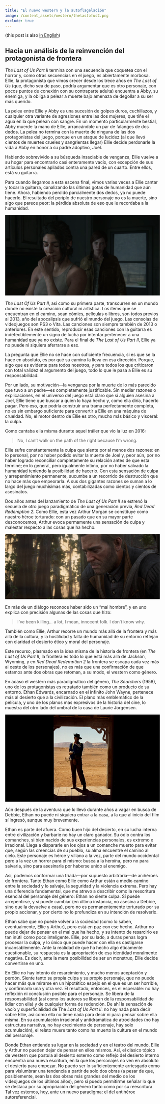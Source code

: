```yaml
---
title: "El nuevo western y la autoflagelación"
image: /content_assets/western/thelastofus2.png
exclude: true
---
```


(this post is also [in English](/new-western-and-self-flagellation))

## Hacia un análisis de la reinvención del protagonista de frontera

*The Last of Us Part II* termina con una secuencia que coquetea con el horror y, como otras secuencias en el juego, es abiertamente morbosa. Ellie, la protagonista que vimos crecer desde los trece años en *The Last of Us* (que, dicho sea de paso, podría argumentar que es otro personaje, con pocos puntos de conexión con su contraparte adulta) encuentra a Abby, su enemiga, y la obliga a pelear a muerte bajo amenaza de degollar a su ser más querido.
<!--more-->
La pelea entre Ellie y Abby es una sucesión de golpes duros, cuchillazos, y cualquier otra variante de agresiones entre las dos mujeres, que tiñe el agua en la que pelean con sangre. En un momento particularmente bestial, Abby muerde la mano de Ellie, arrancándole un par de falanges de dos dedos. La pelea no termina con la muerte de ninguna de las dos protagonistas del juego, porque en un ataque de lucidez (al que llevó cientos de muertes crueles y sangrientas llegar) Ellie decide perdonarle la vida a Abby en honor a su padre adoptivo, Joel.

Habiendo sobrevivido a su búsqueda insaciable de venganza, Ellie vuelve a su hogar para encontrarlo casi enteramente vacío, con excepción de sus artículos personales apilados contra una pared de un cuarto. Entre ellos, está su guitarra.

Para cuando llegamos a esta escena final, vimos varias veces a Ellie cantar y tocar la guitarra, canalizando las últimas gotas de humanidad que aún tiene. Ahora, habiendo perdido parcialmente dos dedos, ya no puede hacerlo. El resultado del periplo de nuestro personaje no es la muerte, sino algo que parece peor: la pérdida absoluta de eso que le recordaba a la humanidad.

![The Last of Us Part II](/content_assets/western/thelastofus2.png)

*The Last Of Us Part II*, así como su primera parte, transcurren en un mundo donde no existe la creación cultural ni artística. Los ítems que se encuentran en el camino, sean cómics, películas o libros, son todos previos al 2013, año del apocalipsis que sufrió el mundo del juego. Las consolas de videojuegos son PS3 o Vita. Las canciones son siempre también de 2013 o anteriores. En este sentido, reproducir esas canciones con la guitarra es indefectiblemente un signo de lucha por intentar pertenecer a una humanidad que ya no existe. Para el final de *The Last of Us Part II*, Ellie ya no puede ni siquiera aferrarse a eso.

La pregunta que Ellie no se hace con suficiente frecuencia, si es que se la hace en absoluto, es por qué su camino la lleva en esa dirección. Porque, algo que es evidente para todos nosotros, y para todos los que criticaron con total validez el argumento del juego, todo lo que le pasa a Ellie es su responsabilidad.

Por un lado, su motivación—la venganza por la muerte de lo más parecido que tuvo a un padre—es completamente justificable. Sin mediar razones o explicaciones, en el universo del juego está claro que si alguien asesina a Joel, Ellie tiene que buscar a quien lo haya hecho y, como ella diría, hacerlo pagar. Pero eso, que podría construir una trama perfectamente completa, no es sin embargo suficiente para convertir a Ellie en una máquina de crueldad. No, el motor dentro de Ellie es otro, mucho más básico y visceral: la culpa.

Como cantaba ella misma durante aquel tráiler que vio la luz en 2016:

> No, I can’t walk on the path of the right because I’m wrong.

Ellie sufre constantemente la culpa que siente por al menos dos razones: en lo personal, por no haber podido evitar la muerte de Joel y, peor aún, por no haber logrado reconciliar completamente su relación antes de que esta termine; en lo general, pero igualmente íntimo, por no haber salvado la humanidad teniendo la posibilidad de hacerlo. Con esta sensación de culpa y arrepentimiento permanente, sucumbe a un recorrido de destrucción que no hace más que empeorarla. A sus dos gigantes razones se suman a lo largo del juego muchísimas más, contabilizadas como cientos y cientos de asesinatos.

Dos años antes del lanzamiento de *The Last of Us Part II* se estrenó la secuela de otro juego paradigmático de una generación previa, *Red Dead Redemption 2*. Como Ellie, esta vez Arthur Morgan se constituye como nuestro héroe torturado: con un pasado que en su mayor parte desconocemos, Arthur evoca permamente una sensación de culpa y malestar respecto a las cosas que ha hecho.

![Red Dead Redemption 2](/content_assets/western/rdr2.png)

En más de un diálogo reconoce haber sido un “mal hombre”, y en uno explica con precisión algunas de las cosas que hizo:

> I’ve been killing… a lot, I mean, innocent folk. I don’t know why.

También como Ellie, Arthur recorre un mundo más allá de la frontera y más allá de la cultura, y la hostilidad y falta de humanidad de su entorno reflejan con claridad el desierto ético y moral del personaje.

Este recurso, plasmado en la idea misma de la historia de frontera (en *The Last of Us Part II*, la frontera es todo lo que está más allá de Jackson, Wyoming, y en *Red Dead Redemption 2* la frontera se escapa cada vez más al oeste de los personajes), no es más que una confirmación de que estamos ante dos obras que retoman, a su modo, el western como género.

En acaso el western más paradigmático del género, *The Searchers* (1958), uno de los protagonistas es retratado también como un producto de su entorno. Ethan Edwards, encarnado en el infinito John Wayne, pertenece más al desierto que a la civilización. El plano más emblemático de la película, y uno de los planos más expresivos de la historia del cine, lo muestra del otro lado del umbral de la casa de Laurie Jorgensen.

![The Searchers](/content_assets/western/searchers.jpeg)

Aún después de la aventura que lo llevó durante años a vagar en busca de Debbie, Ethan no puede ni siquiera entrar a la casa, a la que al inicio del film sí ingresó, aunque muy brevemente.

Ethan es parte del afuera. Como buen hijo del desierto, en su lucha interna entre civilización y barbarie no hay un claro ganador. Su odio contra los comanches, si bien nacido de sus experiencias personales, es extremo e irracional. Llega a dispararle en los ojos a un comanche muerto para evitar que, según las creencias de su pueblo, su alma encuentre el camino al cielo. Este personaje es héroe y villano a la vez, parte del mundo occidental pero a la vez un horror para el mismo: busca a la heroína, pero no para salvarla, sino para asesinarla por haberse unido al enemigo.

Así, podemos conformar una tríada—por supuesto arbitraria—de anihéroes de frontera. Tanto Ethan como Ellie como Arthur están a medio camino entre la sociedad y lo salvaje, la seguridad y la violencia extrema. Pero hay una diferencia fundamental, que me atrevo a describir como la reescritura esencial del personaje del género: Ethan no siente culpa. Sí puede arrepentirse, y sí puede cambiar (en última instancia, no asesina a Debbie, sino que la devuelve a casa), pero no es permanentemente torturado por su propio accionar, y por cierto no lo profundiza en su intención de resolverlo.

Ethan sabe que no puede volver a la sociedad (como lo saben, eventualmente, Ellie y Arthur), pero está en paz con ese hecho. Arthur no puede dejar de pensar en el mal que ha hecho, y su intento de resarcirlo es tan inútil como poco inteligente. Ellie, por su lado, a duras penas logra procesar la culpa, y lo único que puede hacer con ella es castigarse incansablemente. Ante la realidad de que ha hecho algo éticamente cuestionable, su respuesta es la apropriación de esa identidad moralmente negativa. Es decir, ante la mera posibilidad de ser un monstruo, Ellie decide convertirse en uno.

En Ellie no hay intento de resarcimiento, y mucho menos aceptación y perdón. Siente tanto su propia culpa y su propio personaje, que no puede hacer más que mirarse en un hipotético espejo en el que es un ser horrible, y confirmarlo una y otra vez. El resultado, entonces, es el esperable: no hay reflexión ni conclusión posible para el personaje. Se libera de la responsabilidad (así como los autores se liberan de la responsabilidad de lidiar con ella) y de cualquier forma de redención. De ahí la sensación de vacío y superficialidad de The *Last of Us Part II*: no hay nada para decir sobre Ellie, así como ella no tiene nada para decir ni para pensar sobre ella misma. En su acumulación irracional y antidramática de atrocidades (no hay estructura narrativa, no hay crecimiento de personaje, hay solo acumulación), el relato muere tanto como ha muerto la cultura en el mundo del personaje.

Donde Ethan entiende su lugar en la sociedad y en el teatro del mundo, Ellie y Arthur no pueden dejar de pensar en ellos mismos. Así, el clásico tópico de western que postula al desierto externo como reflejo del desierto interno encuentra una nueva escritura, en la que los personajes no ven en absoluto el desierto para empezar. No puedo ser lo suficientemente arriesgado como para vislumbrar una tendencia a partir de solo dos obras (a pesar de que, posiblemente, sean las dos obras más grandes del medio de los videojuegos de los últimos años), pero sí puedo permitirme señalar lo que se destaca por su apropriación del género tanto como por su reescritura. Tal vez estemos, hoy, ante un nuevo paradigma: el del antihéroe autoreferencial.